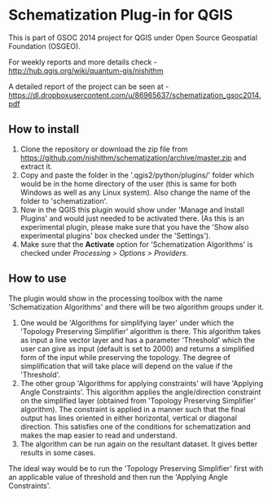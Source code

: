 Schematization Plug-in for QGIS
===============================

This is part of GSOC 2014 project for QGIS under Open Source Geospatial Foundation (OSGEO).

For weekly reports and more details check - http://hub.qgis.org/wiki/quantum-gis/nishithm

A detailed report of the project can be seen at - https://dl.dropboxusercontent.com/u/86965637/schematization_gsoc2014.pdf

How to install
---------------
1. Clone the repository or download the zip file from https://github.com/nishithm/schematization/archive/master.zip and extract it.
2. Copy and paste the folder in the '.qgis2/python/plugins/' folder which would be in the home directory of the user (this is same for both Windows as well as any Linux system). Also change the name of the folder to 'schematization'.
3. Now in the QGIS this plugin would show under 'Manage and Install Plugins' and would just needed to be activated there. (As this is an experimental plugin, please make sure that you have the 'Show also experimental plugins' box checked under the 'Settings').
4. Make sure that the **Activate** option for 'Schematization Algorithms' is checked under *Processing > Options > Providers*.


How to use
-----------
The plugin would show in the processing toolbox with the name 'Schematization Algorithms' and there will be two algorithm groups under it.

1. One would be 'Algorithms for simplifying layer' under which the 'Topology Preserving Simplifier' algorithm is there. This algorithm takes as input a line vector layer and has a parameter 'Threshold' which the user can give as input (default is set to 2000) and returns a simplified form of the input while preserving the topology. The degree of simplification that will take place will depend on the value if the 'Threshold'.
2. The other group 'Algorithms for applying constraints' will have 'Applying Angle Constraints'. This algorithm applies the angle/direction constraint on the simplified layer (obtained from 'Topology Preserving Simplifier' algorithm). The constraint is applied in a manner such that the final output has lines oriented in either horizontal, vertical or diagonal direction. This satisfies one of the conditions for schematization and makes the map easier to read and understand.
3. The algorithm can be run again on the resultant dataset. It gives better results in some cases.

The ideal way would be to run the 'Topology Preserving Simplifier' first with an applicable value of threshold and then run the 'Applying Angle Constraints'.

